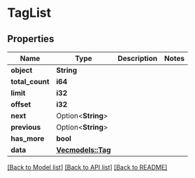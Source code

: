 # TagList

## Properties

Name | Type | Description | Notes
------------ | ------------- | ------------- | -------------
**object** | **String** |  | 
**total_count** | **i64** |  | 
**limit** | **i32** |  | 
**offset** | **i32** |  | 
**next** | Option<**String**> |  | 
**previous** | Option<**String**> |  | 
**has_more** | **bool** |  | 
**data** | [**Vec<models::Tag>**](Tag.md) |  | 

[[Back to Model list]](../README.md#documentation-for-models) [[Back to API list]](../README.md#documentation-for-api-endpoints) [[Back to README]](../README.md)


